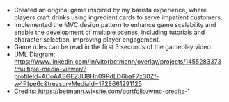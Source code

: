- Created an original game inspired by my barista experience, where players craft drinks using ingredient cards to serve impatient customers.
- Implemented the MVC design pattern to enhance game scalability and enable the development of multiple scenes, including tutorials and character selection, improving player engagement.
- Game rules can be read in the first 3 seconds of the gameplay video.
- UML Diagram: https://www.linkedin.com/in/vitorbetmann/overlay/projects/1455283373/multiple-media-viewer/?profileId=ACoAABGEZJUBHn09PdLD6baF7z30Zf-w4Pfpe6c&treasuryMediaId=1728661291125
- Credits: https://betmann.wixsite.com/portfolio/wmc-credits-1
